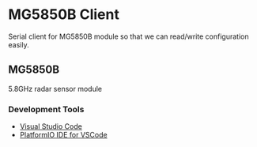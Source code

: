 # MG5850B Client
Serial client for MG5850B module so that we can read/write configuration easily.

## MG5850B
5.8GHz radar sensor module

### Development Tools
- [Visual Studio Code](https://code.visualstudio.com/)
- [PlatformIO IDE for VSCode](https://marketplace.visualstudio.com/items?itemName=platformio.platformio-ide)
